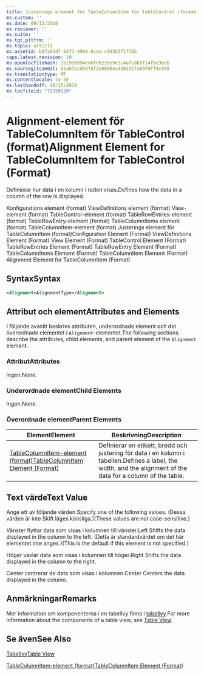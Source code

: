 ```yaml
---
title: Justerings element för TableColumnItem för TableControl (format) | Microsoft Docs
ms.custom: ''
ms.date: 09/13/2016
ms.reviewer: ''
ms.suite: ''
ms.tgt_pltfrm: ''
ms.topic: article
ms.assetid: b07a53df-64f1-49b0-8cea-c993b3f1f76b
caps.latest.revision: 10
ms.openlocfilehash: 1bc936b94ee6fd6239e9e3c4afcdb8f14fbe36eb
ms.sourcegitcommit: 52a67bcd9d7bf3e8600ea4302d1fa8970ff9c998
ms.translationtype: MT
ms.contentlocale: sv-SE
ms.lasthandoff: 10/15/2019
ms.locfileid: "72359120"
---
```

# <a name="alignment-element-for-tablecolumnitem-for-tablecontrol-format"></a><span data-ttu-id="f7fa6-102">Alignment-element för TableColumnItem för TableControl (format)</span><span class="sxs-lookup"><span data-stu-id="f7fa6-102">Alignment Element for TableColumnItem for TableControl (Format)</span></span>

<span data-ttu-id="f7fa6-103">Definierar hur data i en kolumn i raden visas.</span><span class="sxs-lookup"><span data-stu-id="f7fa6-103">Defines how the data in a column of the row is displayed.</span></span>

<span data-ttu-id="f7fa6-104">Konfigurations element (format) ViewDefinitions element (format) View-element (format) TableControl-element (format) TableRowEntries-element (format) TableRowEntry-element (format) TableColumnItems element (format) TableColumnItem-element (format) Justerings element för TableColumnItem (format)</span><span class="sxs-lookup"><span data-stu-id="f7fa6-104">Configuration Element (Format) ViewDefinitions Element (Format) View Element (Format) TableControl Element (Format) TableRowEntries Element (Format) TableRowEntry Element (Format) TableColumnItems Element (Format) TableColumnItem Element (Format) Alignment Element for TableColumnItem (Format)</span></span>

## <a name="syntax"></a><span data-ttu-id="f7fa6-105">Syntax</span><span class="sxs-lookup"><span data-stu-id="f7fa6-105">Syntax</span></span>

```xml
<Alignment>AlignmentType</Alignment>
```

## <a name="attributes-and-elements"></a><span data-ttu-id="f7fa6-106">Attribut och element</span><span class="sxs-lookup"><span data-stu-id="f7fa6-106">Attributes and Elements</span></span>

<span data-ttu-id="f7fa6-107">I följande avsnitt beskrivs attributen, underordnade element och det överordnade elementet i `Alignment`-elementet.</span><span class="sxs-lookup"><span data-stu-id="f7fa6-107">The following sections describe the attributes, child elements, and parent element of the `Alignment` element.</span></span>

### <a name="attributes"></a><span data-ttu-id="f7fa6-108">Attribut</span><span class="sxs-lookup"><span data-stu-id="f7fa6-108">Attributes</span></span>

<span data-ttu-id="f7fa6-109">Ingen.</span><span class="sxs-lookup"><span data-stu-id="f7fa6-109">None.</span></span>

### <a name="child-elements"></a><span data-ttu-id="f7fa6-110">Underordnade element</span><span class="sxs-lookup"><span data-stu-id="f7fa6-110">Child Elements</span></span>

<span data-ttu-id="f7fa6-111">Ingen.</span><span class="sxs-lookup"><span data-stu-id="f7fa6-111">None.</span></span>

### <a name="parent-elements"></a><span data-ttu-id="f7fa6-112">Överordnade element</span><span class="sxs-lookup"><span data-stu-id="f7fa6-112">Parent Elements</span></span>

|<span data-ttu-id="f7fa6-113">Element</span><span class="sxs-lookup"><span data-stu-id="f7fa6-113">Element</span></span>|<span data-ttu-id="f7fa6-114">Beskrivning</span><span class="sxs-lookup"><span data-stu-id="f7fa6-114">Description</span></span>|
|-------------|-----------------|
|[<span data-ttu-id="f7fa6-115">TableColumnItem-element (format)</span><span class="sxs-lookup"><span data-stu-id="f7fa6-115">TableColumnItem Element (Format)</span></span>](./tablecolumnitem-element-for-tablecolumnitems-for-tablecontrol-format.md)|<span data-ttu-id="f7fa6-116">Definierar en etikett, bredd och justering för data i en kolumn i tabellen.</span><span class="sxs-lookup"><span data-stu-id="f7fa6-116">Defines a label, the width, and the alignment of the data for a column of the table.</span></span>|

## <a name="text-value"></a><span data-ttu-id="f7fa6-117">Text värde</span><span class="sxs-lookup"><span data-stu-id="f7fa6-117">Text Value</span></span>

<span data-ttu-id="f7fa6-118">Ange ett av följande värden.</span><span class="sxs-lookup"><span data-stu-id="f7fa6-118">Specify one of the following values.</span></span> <span data-ttu-id="f7fa6-119">(Dessa värden är inte Skift läges känsliga.)</span><span class="sxs-lookup"><span data-stu-id="f7fa6-119">(These values are not case-sensitive.)</span></span>

<span data-ttu-id="f7fa6-120">Vänster flyttar data som visas i kolumnen till vänster.</span><span class="sxs-lookup"><span data-stu-id="f7fa6-120">Left Shifts the data displayed in the column to the left.</span></span> <span data-ttu-id="f7fa6-121">(Detta är standardvärdet om det här elementet inte anges.)</span><span class="sxs-lookup"><span data-stu-id="f7fa6-121">(This is the default if this element is not specified.)</span></span>

<span data-ttu-id="f7fa6-122">Höger växlar data som visas i kolumnen till höger.</span><span class="sxs-lookup"><span data-stu-id="f7fa6-122">Right Shifts the data displayed in the column to the right.</span></span>

<span data-ttu-id="f7fa6-123">Center centrerar de data som visas i kolumnen.</span><span class="sxs-lookup"><span data-stu-id="f7fa6-123">Center Centers the data displayed in the column.</span></span>

## <a name="remarks"></a><span data-ttu-id="f7fa6-124">Anmärkningar</span><span class="sxs-lookup"><span data-stu-id="f7fa6-124">Remarks</span></span>

<span data-ttu-id="f7fa6-125">Mer information om komponenterna i en tabellvy finns i [tabellvy](./creating-a-table-view.md).</span><span class="sxs-lookup"><span data-stu-id="f7fa6-125">For more information about the components of a table view, see [Table View](./creating-a-table-view.md).</span></span>

## <a name="see-also"></a><span data-ttu-id="f7fa6-126">Se även</span><span class="sxs-lookup"><span data-stu-id="f7fa6-126">See Also</span></span>

[<span data-ttu-id="f7fa6-127">Tabellvy</span><span class="sxs-lookup"><span data-stu-id="f7fa6-127">Table View</span></span>](./creating-a-table-view.md)

[<span data-ttu-id="f7fa6-128">TableColumnItem-element (format)</span><span class="sxs-lookup"><span data-stu-id="f7fa6-128">TableColumnItem Element (Format)</span></span>](./tablecolumnitem-element-for-tablecolumnitems-for-tablecontrol-format.md)
